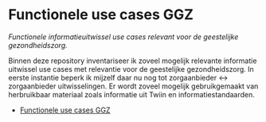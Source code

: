 # Functionele use cases GGZ
*Functionele informatieuitwissel use cases relevant voor de geestelijke gezondheidszorg.*

Binnen deze repository inventariseer ik zoveel mogelijk relevante informatie uitwissel use cases met relevantie voor de geestelijke gezondheidszorg. In eerste instantie beperk ik mijzelf daar nu nog tot zorgaanbieder <-> zorgaanbieder uitwisselingen. Er wordt zoveel mogelijk gebruikgemaakt van herbruikbaar materiaal zoals informatie uit Twiin en informatiestandaarden.

- [Functionele use cases GGZ](link)
